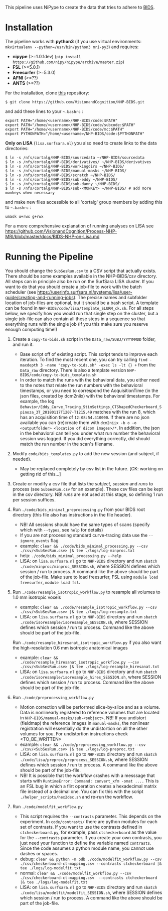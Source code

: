 This pipeline uses NiPype to create the data that tries to adhere to [BIDS](http://bids.neuroimaging.io).

Installation
============

The pipeline works with **python3** (if you use virtual environments: `mkvirtualenv --python=/usr/bin/python3 mri-py3`) and requires:
* **nipype** (>=1.0.1dev) (`pip install https://github.com/nipy/nipype/archive/master.zip`)
* **FSL** (>=5.0.1)
* **Freesurfer** (>=5.3.0)
* **AFNI** (>=??)
* **ANTS** (>=??)

For the installation, clone [this](https://github.com/VisionandCognition/NHP-BIDS/) repository:

    $ git clone https://github.com/VisionandCognition/NHP-BIDS.git
    
and add these lines to your ``~.bashrc`` :

```
export PATH="/home/<username>/NHP-BIDS/code:$PATH"
export PATH="/home/<username>/NHP-BIDS/code/subcode:$PATH"
export PATH="/home/<username>/NHP-BIDS/code/mc:$PATH"
export PYTHONPATH="/home/<username>/NHP-BIDS/code:$PYTHONPATH"
``` 

**Only on LISA** (`lisa.surfsara.nl`) you also need to create links to the data directories:

    $ ln -s /nfs/cortalg/NHP-BIDS/sourcedata ~/NHP-BIDS/sourcedata
    $ ln -s /nfs/cortalg/NHP-BIDS/derivatives/ ~/NHP-BIDS/derivatives
    $ ln -s /nfs/cortalg/NHP-BIDS/workingdirs ~/NHP-BIDS/
    $ ln -s /nfs/cortalg/NHP-BIDS/manual-masks ~/NHP-BIDS/
    $ ln -s /nfs/cortalg/NHP-BIDS/scratch ~/NHP-BIDS/
    $ ln -s /nfs/cortalg/NHP-BIDS/sub-eddy ~/NHP-BIDS/
    $ ln -s /nfs/cortalg/NHP-BIDS/sub-danny ~/NHP-BIDS/
    $ ln -s /nfs/cortalg/NHP-BIDS/sub-<MONKEY> ~/NHP-BIDS/ # add more monkeys when necessary
    
and make new files accessible to all 'cortalg' group members by adding this to ``~.bashrc`` :

```
umask u+rwx g+rwx
```

For a more comprehensive explanation of running analyses on LISA see https://github.com/VisionandCognition/Process-NHP-MRI/blob/master/docs/BIDS-NHP-on-Lisa.md


Running the Pipeline
====================

You should change the `SubSesRun.csv` to a CSV script that actually exists. There should be some examples available in the NHP-BIDS/csv directory. All steps can in principle also be run on the SurfSara LISA cluster. If you want to do that you should create a job-file to work with the batch scheduler (see https://userinfo.surfsara.nl/systems/lisa/user-guide/creating-and-running-jobs). The precise names and subfolder location of job-files are optional, but it should be a bash script. A template can be found in `NHP-BIDS/code/lisa/template_SLURM_ck.sh`. For all steps below, we specify how you would run that single step on the cluster, but a single job-file can also contain all these steps in a sequence so that everything runs with the single job (if you this make sure you reserve enough computing time!)

1. Create a `copy-to-bids.sh` script in the `Data_raw/SUBJ/YYYYMMDD` folder, and run it.
   * Base script off of existing script. This script tends to improve each iteration. To find the most recent one, you can try calling `find -maxdepth 3 -name "copy-to-bids.sh" -exec ls -lt {} +` from the `Data_raw` directory. There is also a template version `NHP-BIDS/code/copy-to-bids_template.sh`
   * In order to match the runs with the behavioral data, you either need to the notes that relate the run numbers with the behavioral timestamps, or you need to correspond the AcquisitionTime (in the json files, created by dcm2niix) with the behavioral timestamps. For example, the log `Behavior/Eddy_Curve_Tracing_StimSettings_CTShapedCheckerboard_Spinoza_3T_20180117T1207-T1215.49` matches with the run 8, which has an acquisition time of `12:08:54.410000`. If there are no json available you can (re)create them with `dcm2niix -b o -o <outputfolder> <location of dicom images>/*`. In addition, the json in the behavioral can tell you under what run number the behavioral session was logged. If you did everything correctly, did should match the run number in the scan's filename.

2. Modify `code/bids_templates.py` to add the new session (and subject, if needed).
   * May be replaced completely by csv list in the future. [CK: working on getting rid of this...]

3. Create or modify a csv file that lists the *subject, session* and *runs* to process (see `SubSesRun.csv` for an example). These csv files can be kept in the csv directory. NB! *runs* are not used at this stage, so defining 1 run per session suffices.

4. Run `./code/bids_minimal_preprocessing.py` from your BIDS root directory (this file also has instructions in the file header).
   * NB! All sessions should have the same types of scans (specify which with `--types`, see `help` for details)
   * If you are not processing standard curve-tracing data use the `--ignore_events` flag
   * example: `clear && ./code/bids_minimal_processing.py --csv ./csv/<SubSesRun.csv> |& tee ./logs/log-minproc.txt`
   * help: `./code/bids_minimal_processing.py --help`
   * LISA: on `lisa.surfsara.nl` go to `NHP-BIDS` directory and run `sbatch ./code/minproc/minproc_SESSION.sh`, where SESSION defines which session / run to process. A command like the above should be part of the job-file. Make sure to load freesurfer, FSL using ``module load freesurfer``, ``module load fsl``.

5. Run `./code/resample_isotropic_workflow.py` to resample all volumes to 1.0 mm isotropic voxels
   * example: `clear && ./code/resample_isotropic_workflow.py --csv ./csv/<SubSesRun.csv> |& tee ./logs/log-resample.txt`
   * LISA: on `lisa.surfsara.nl` go to `NHP-BIDS` directory and run `sbatch ./code/isoresample/isoresample_SESSION.sh`, where SESSION defines which session / run to process. Command like the above should be part of the job-file.
   
   Run `./code/resample_hiresanat_isotropic_workflow.py` if you also want the high-resolution 0.6 mm isotropic anatomical images
   * example: `clear && ./code/resample_hiresanat_isotropic_workflow.py --csv ./csv/<SubSesRun.csv> |& tee ./logs/log-resample_hiresanat.txt`
   * LISA: on `lisa.surfsara.nl` go to `NHP-BIDS` directory and run `sbatch ./code/isoresample/isoresample_hires_SESSION.sh`, where SESSION defines which session / run to process. Command like the above should be part of the job-file.

6. Run `./code/preprocessing_workflow.py`
   * Motion correction will be performed slice-by-slice and as a volume. Data is nonlinearly registered to reference volumes that are located in `NHP-BIDS/manual-masks/sub-<subject>`. NB! If you undistort (fieldmap) the reference images in `manual-masks`, the nonlinear registration will essentially do the undistortion on all the other volumes for you. For undistortion instructions check <TO_BE_WRITTEN> 
   * example: `clear && ./code/preprocessing_workflow.py --csv ./csv/<SubSesRun.csv> |& tee ./logs/log-preproc.txt`
   * LISA: on `lisa.surfsara.nl` go to `NHP-BIDS` directory and run `sbatch ./code/lisa/preproc/preprocess_SESSION.sh`, where SESSION defines which session / run to process. A command like the above should be part of the job-file.
   * NB! It is possible that the workflow crashes with a messsage that starts with `RuntimeError: Command: convert_xfm -omat ....` This is an FSL bug in which a flirt operation creates a hexadecimal matrix file instead of a decimal one. You can fix this with the script `./helper_scripts/hex2dec.sh` and re-run the workflow.

7. Run `./code/modelfit_workflow.py`
   * This script requires the `--contrasts` parameter. This depends on the experiment. In `code/contrasts/` there are python modules for each set of contrasts. If you want to use the contrasts defined in `ctcheckerboard.py`, for example, pass `ctcheckerboard` as the value for the `--contrasts` parameter. If you create your own contrasts, you just need your function to define the variable named `contrasts`. Since the code assumes a python module name, you cannot use dashes or spaces.
   * debug: `clear && python -m pdb ./code/modelfit_workflow.py --csv ./csv/checkerboard-ct-mapping.csv --contrasts ctcheckerboard |& tee ./logs/log-modelfit.txt`
   * normal: `clear && ./code/modelfit_workflow.py --csv ./csv/checkerboard-ct-mapping.csv  --contrasts ctcheckerboard |& tee ./logs/log-modelfit.txt`
   * LISA: on `lisa.surfsara.nl` go to `NHP-BIDS` directory and run `sbatch ./code/lisa/modelfit/modelfit_SESSION.sh`, where SESSION defines which session / run to process. A command like the above should be part of the job-file.
